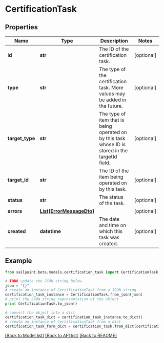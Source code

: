 # CertificationTask


## Properties
Name | Type | Description | Notes
------------ | ------------- | ------------- | -------------
**id** | **str** | The ID of the certification task. | [optional] 
**type** | **str** | The type of the certification task. More values may be added in the future. | [optional] 
**target_type** | **str** | The type of item that is being operated on by this task whose ID is stored in the targetId field. | [optional] 
**target_id** | **str** | The ID of the item being operated on by this task. | [optional] 
**status** | **str** | The status of the task. | [optional] 
**errors** | [**List[ErrorMessageDto]**](ErrorMessageDto.md) |  | [optional] 
**created** | **datetime** | The date and time on which this task was created. | [optional] 

## Example

```python
from sailpoint.beta.models.certification_task import CertificationTask

# TODO update the JSON string below
json = "{}"
# create an instance of CertificationTask from a JSON string
certification_task_instance = CertificationTask.from_json(json)
# print the JSON string representation of the object
print CertificationTask.to_json()

# convert the object into a dict
certification_task_dict = certification_task_instance.to_dict()
# create an instance of CertificationTask from a dict
certification_task_form_dict = certification_task.from_dict(certification_task_dict)
```
[[Back to Model list]](../README.md#documentation-for-models) [[Back to API list]](../README.md#documentation-for-api-endpoints) [[Back to README]](../README.md)


